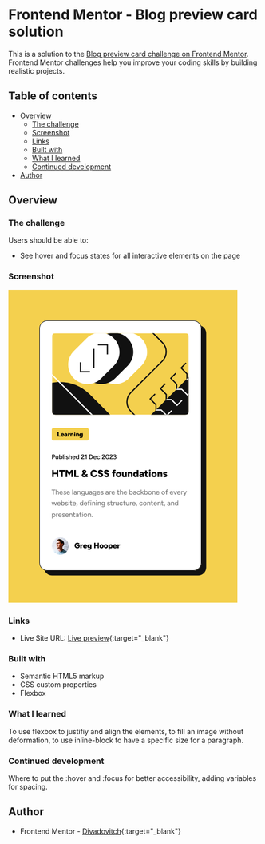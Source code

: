 # Frontend Mentor - Blog preview card solution

This is a solution to the [Blog preview card challenge on Frontend Mentor](https://www.frontendmentor.io/challenges/blog-preview-card-ckPaj01IcS). Frontend Mentor challenges help you improve your coding skills by building realistic projects. 

## Table of contents

- [Overview](#overview)
  - [The challenge](#the-challenge)
  - [Screenshot](#screenshot)
  - [Links](#links)
  - [Built with](#built-with)
  - [What I learned](#what-i-learned)
  - [Continued development](#continued-development)
- [Author](#author)

## Overview

### The challenge

Users should be able to:

- See hover and focus states for all interactive elements on the page

### Screenshot

![](./screenshot.png)

### Links

- Live Site URL: [Live preview](https://divadovitch.github.io/blog-preview-card-main/){:target="_blank"}

### Built with

- Semantic HTML5 markup
- CSS custom properties
- Flexbox

### What I learned

To use flexbox to justifiy and align the elements, to fill an image without deformation, to use inline-block to have a specific size for a paragraph.

### Continued development

Where to put the :hover and :focus for better accessibility, adding variables for spacing. 

## Author

- Frontend Mentor - [Divadovitch](https://www.frontendmentor.io/profile/Divadovitch){:target="_blank"}
